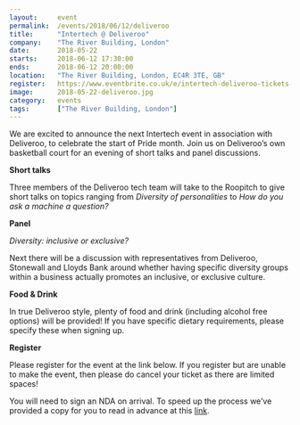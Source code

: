 ```yaml
---
layout: 	event
permalink:	/events/2018/06/12/deliveroo
title:		"Intertech @ Deliveroo"
company:	"The River Building, London"
date:		2018-05-22
starts:		2018-06-12 17:30:00
ends: 		2018-06-12 20:00:00
location:	"The River Building, London, EC4R 3TE, GB"
register:	https://www.eventbrite.co.uk/e/intertech-deliveroo-tickets-46295703696
image: 		2018-05-22-deliveroo.jpg
category:	events
tags:		["The River Building, London"]
---
```


We are excited to announce the next Intertech event in association with Deliveroo, to celebrate the start of Pride month. Join us on Deliveroo’s own basketball court for an evening of short talks and panel discussions.

<b>Short talks</b>

Three members of the Deliveroo tech team will take to the Roopitch to give short talks on topics ranging from <em>Diversity of personalities</em> to <em>How do you ask a machine a question?</em>

<b>Panel</b>

<em>Diversity: inclusive or exclusive?</em>

Next there will be a discussion with representatives from Deliveroo, Stonewall and Lloyds Bank around whether having specific diversity groups within a business actually promotes an inclusive, or exclusive culture.

<b>Food &amp; Drink</b>

In true Deliveroo style, plenty of food and drink (including alcohol free options) will be provided! If you have specific dietary requirements, please specify these when signing up.

<b>Register</b>

Please register for the event at the link below. If you register but are unable to make the event, then please do cancel your ticket as there are limited spaces!

You will need to sign an NDA on arrival. To speed up the process we’ve provided a copy for you to read in advance at this <a href="https://drive.google.com/file/d/16ec4Ig7FugGt2QM174UPLE0_JHuneo1b/view" title="Deliveroo NDA" target="_blank" data-mce-href="https://drive.google.com/file/d/16ec4Ig7FugGt2QM174UPLE0_JHuneo1b/view">link</a>.
